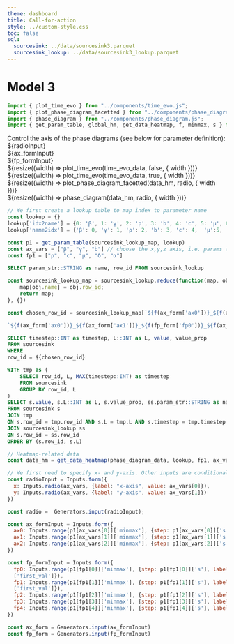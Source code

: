 ```yaml
---
theme: dashboard
title: Call-for-action
style: ../custom-style.css
toc: false
sql:
  sourcesink: ../data/sourcesink3.parquet
  sourcesink_lookup: ../data/sourcesink3_lookup.parquet
---
```


# Model 3


<!-- DASHBOARD 1 -->

```js
import { plot_time_evo } from "../components/time_evo.js";
import { plot_phase_diagram_facetted } from "../components/phase_diagram_facetted.js";
import { phase_diagram } from "../components/phase_diagram.js";
import { get_param_table, global_hm, get_data_heatmap, f, minmax, s } from "../components/helpers.js";
```

<div>
  <div class="card">
    <div class="grid grid-cols-3">
      <div>Control the axis of the phase diagrams (see below for parameter definition): ${radioInput}</div>
      <div>${ax_formInput}</div>
      <div>${fp_formInput}</div>
    </div>
    <div class="grid grid-cols-2">
      <div>${resize((width) => plot_time_evo(time_evo_data, false, { width }))}</div>
      <div>${resize((width) => plot_time_evo(time_evo_data, true, { width }))}</div>
    </div>
    <div class="grid grid-cols-3">
      <div class="grid-colspan-2">${resize((width) => plot_phase_diagram_facetted(data_hm, radio, { width }))}</div>
      <div class="grid-colspan-1">${resize((width) => phase_diagram(data_hm, radio, { width }))}</div>
    </div>
  </div>
</div>



<!-- IMPORT DATA -->

```js
// We first create a lookup table to map index to parameter name
const lookup = {}
lookup['idx2name'] = {0: 'β', 1: 'γ', 2: 'ρ', 3: 'b', 4: 'c', 5: 'μ', 6: 'δ', 7: 'α'}
lookup['name2idx'] = {'β': 0, 'γ': 1, 'ρ': 2, 'b': 3, 'c': 4,  'μ':5, 'δ':6, 'α':7}
```

```js
const p1 = get_param_table(sourcesink_lookup_map, lookup)
const ax_vars = ["β", "γ", "b"] // choose the x,y,z axis, i.e. params to vary
const fp1 = ["ρ", "c", "μ", "δ", "α"]
```

<!-- Load lookup to filter main data -->

```sql id=[...sourcesink_lookup] 
SELECT param_str::STRING as name, row_id FROM sourcesink_lookup
```

```js
const sourcesink_lookup_map = sourcesink_lookup.reduce(function(map, obj) {
    map[obj.name] = obj.row_id;
    return map;
}, {})
```

```js
const chosen_row_id = sourcesink_lookup_map[`${f(ax_form['ax0'])}_${f(ax_form['ax1'])}_${f(fp_form['fp0'])}_${f(ax_form['ax2'])}_${f(fp_form['fp1'])}_${f(fp_form['fp2'])}_${f(fp_form['fp3'])}_${f(fp_form['fp4'])}`]
```

```js
`${f(ax_form['ax0'])}_${f(ax_form['ax1'])}_${f(fp_form['fp0'])}_${f(ax_form['ax2'])}_${f(fp_form['fp1'])}_${f(fp_form['fp2'])}_${f(fp_form['fp3'])}_${f(fp_form['fp4'])}`
```

<!-- filter data time evo plot  -->

```sql id=[...time_evo_data]
SELECT timestep::INT as timestep, L::INT as L, value, value_prop
FROM sourcesink
WHERE
row_id = ${chosen_row_id}
```

<!-- Load heatmap data -->

```sql id=[...phase_diagram_data]
WITH tmp as (
    SELECT row_id, L, MAX(timestep::INT) as timestep
    FROM sourcesink
    GROUP BY row_id, L
)
SELECT s.value, s.L::INT as L, s.value_prop, ss.param_str::STRING as name
FROM sourcesink s
JOIN tmp
ON s.row_id = tmp.row_id AND s.L = tmp.L AND s.timestep = tmp.timestep
JOIN sourcesink_lookup ss
ON s.row_id = ss.row_id
ORDER BY (s.row_id, s.L)
```

```js
// Heatmap-related data
const data_hm = get_data_heatmap(phase_diagram_data, lookup, fp1, ax_vars, radio, ax_form, fp_form)
```

<!-- FORM-RELATED LOGIC -->

```js
// We first need to specify x- and y-axis. Other inputs are conditional on them.
const radioInput = Inputs.form({
  x: Inputs.radio(ax_vars, {label: "x-axis", value: ax_vars[0]}),
  y: Inputs.radio(ax_vars, {label: "y-axis", value: ax_vars[1]})
})

const radio =  Generators.input(radioInput);

const ax_formInput = Inputs.form({
  ax0: Inputs.range(p1[ax_vars[0]]['minmax'], {step: p1[ax_vars[0]]['s'], label: `${ax_vars[0]} (Imitation rate)`}),
  ax1: Inputs.range(p1[ax_vars[1]]['minmax'], {step: p1[ax_vars[1]]['s'], label: `${ax_vars[1]} (Recovery)`}),
  ax2: Inputs.range(p1[ax_vars[2]]['minmax'], {step: p1[ax_vars[2]]['s'], label: `${ax_vars[2]} (Group benefits)`}),
})

const fp_formInput = Inputs.form({
  fp0: Inputs.range(p1[fp1[0]]['minmax'], {step: p1[fp1[0]]['s'], label: `${fp1[0]} (Recovery rate)`, value: p1[fp1[0]]
  ['first_val']}),
  fp1: Inputs.range(p1[fp1[1]]['minmax'], {step: p1[fp1[1]]['s'], label: `${fp1[1]} (Inst. cost)`, value: p1[fp1[1]]
  ['first_val']}),
  fp2: Inputs.range(p1[fp1[2]]['minmax'], {step: p1[fp1[2]]['s'], label: `${fp1[2]} (endogenous inst. change)`, value: p1[fp1[2]]['first_val']}),
  fp3: Inputs.range(p1[fp1[3]]['minmax'], {step: p1[fp1[3]]['s'], label: fp1[3], value: p1[fp1[3]]['first_val']}),
  fp4: Inputs.range(p1[fp1[4]]['minmax'], {step: p1[fp1[4]]['s'], label: `${fp1[4]} (endogenous rate of ind. change)`, value: p1[fp1[4]]['first_val']})
})

const ax_form = Generators.input(ax_formInput)
const fp_form = Generators.input(fp_formInput)
```




